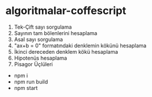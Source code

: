 # algoritmalar-coffescript

1. Tek-Çift sayı sorgulama
2. Sayının tam bölenlerini hesaplama
3. Asal sayı sorgulama
4. "ax+b = 0" formatındaki denklemin kökünü hesaplama
5. İkinci dereceden denklem kökü hesaplama
6. Hipotenüs hesaplama
7. Pisagor Üçlüleri

- npm i
- npm run build
- npm start